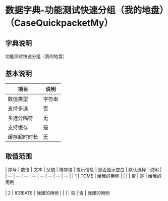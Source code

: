 # 数据字典-功能测试快速分组（我的地盘）（CaseQuickpacketMy）
## 字典说明
功能测试快速分组（我的地盘）

## 基本说明
| 项目 | 说明 |
| -- | -- |
| 数值类型 | 字符串 |
| 支持多选 | 否 |
| 多选分隔符 | 无 |
| 支持缓存 | 是 |
| 缓存超时时长 | 无 |

## 取值范围
| 序号 | 数值 | 文本 | 父值 | 排序值 | 提示信息 | 是否显示空白 | 默认选择 | 说明 |
| -- | -- | -- | -- | -- | -- | -- | -- |
| 1 | TOME | 给我的用例 |  |  |  | 否 | 是 | 给我的用例

| 2 | ICREATE | 我建的用例 |  |  |  | 否 | 否 | 我建的用例



